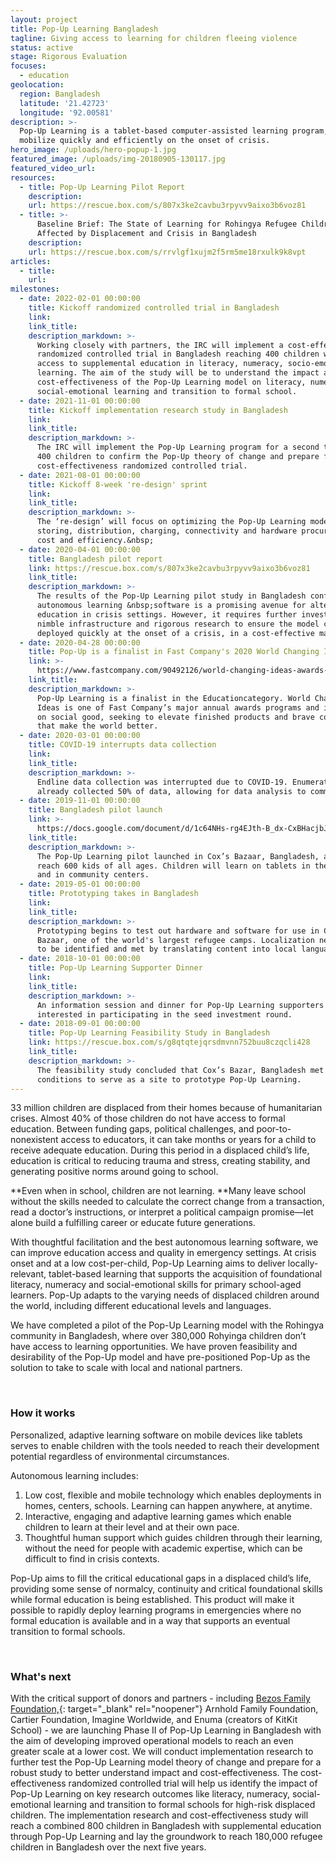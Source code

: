 ```yaml
---
layout: project
title: Pop-Up Learning Bangladesh
tagline: Giving access to learning for children fleeing violence
status: active
stage: Rigorous Evaluation
focuses:
  - education
geolocation:
  region: Bangladesh
  latitude: '21.42723'
  longitude: '92.00581'
description: >-
  Pop-Up Learning is a tablet-based computer-assisted learning program, aimed to
  mobilize quickly and efficiently on the onset of crisis.
hero_image: /uploads/hero-popup-1.jpg
featured_image: /uploads/img-20180905-130117.jpg
featured_video_url:
resources:
  - title: Pop-Up Learning Pilot Report
    description:
    url: https://rescue.box.com/s/807x3ke2cavbu3rpyvv9aixo3b6voz81
  - title: >-
      Baseline Brief: The State of Learning for Rohingya Refugee Children
      Affected by Displacement and Crisis in Bangladesh
    description:
    url: https://rescue.box.com/s/rrvlgf1xujm2f5rm5me18rxulk9k8vpt
articles:
  - title:
    url:
milestones:
  - date: 2022-02-01 00:00:00
    title: Kickoff randomized controlled trial in Bangladesh
    link:
    link_title:
    description_markdown: >-
      Working closely with partners, the IRC will implement a cost-effectiveness
      randomized controlled trial in Bangladesh reaching 400 children with
      access to supplemental education in literacy, numeracy, socio-emotional
      learning. The aim of the study will be to understand the impact and
      cost-effectiveness of the Pop-Up Learning model on literacy, numeracy,
      social-emotional learning and transition to formal school.
  - date: 2021-11-01 00:00:00
    title: Kickoff implementation research study in Bangladesh
    link:
    link_title:
    description_markdown: >-
      The IRC will implement the Pop-Up Learning program for a second time with
      400 children to confirm the Pop-Up theory of change and prepare for the
      cost-effectiveness randomized controlled trial.
  - date: 2021-08-01 00:00:00
    title: Kickoff 8-week 're-design' sprint
    link:
    link_title:
    description_markdown: >-
      The ‘re-design’ will focus on optimizing the Pop-Up Learning model for
      storing, distribution, charging, connectivity and hardware procurement for
      cost and efficiency.&nbsp;
  - date: 2020-04-01 00:00:00
    title: Bangladesh pilot report
    link: https://rescue.box.com/s/807x3ke2cavbu3rpyvv9aixo3b6voz81
    link_title:
    description_markdown: >-
      The results of the Pop-Up Learning pilot study in Bangladesh confirm that
      autonomous learning &nbsp;software is a promising avenue for alternative
      education in crisis settings. However, it requires further investment in
      nimble infrastructure and rigorous research to ensure the model can be
      deployed quickly at the onset of a crisis, in a cost-effective manner.
  - date: 2020-04-28 00:00:00
    title: Pop-Up is a finalist in Fast Company's 2020 World Changing Ideas.
    link: >-
      https://www.fastcompany.com/90492126/world-changing-ideas-awards-2020-education-finalists-and-honorable-mentions
    link_title:
    description_markdown: >-
      Pop-Up Learning is a finalist in the Educationcategory. World Changing
      Ideas is one of Fast Company’s major annual awards programs and is focused
      on social good, seeking to elevate finished products and brave concepts
      that make the world better.
  - date: 2020-03-01 00:00:00
    title: COVID-19 interrupts data collection
    link:
    link_title:
    description_markdown: >-
      Endline data collection was interrupted due to COVID-19. Enumerators had
      already collected 50% of data, allowing for data analysis to commence.
  - date: 2019-11-01 00:00:00
    title: Bangladesh pilot launch
    link: >-
      https://docs.google.com/document/d/1c64NHs-rg4EJth-B_dx-CxBHacjbJ5rBM5PCYewRPeI/edit?usp=sharing
    link_title:
    description_markdown: >-
      The Pop-Up Learning pilot launched in Cox’s Bazaar, Bangladesh, aiming to
      reach 600 kids of all ages. Children will learn on tablets in their homes
      and in community centers.
  - date: 2019-05-01 00:00:00
    title: Prototyping takes in Bangladesh
    link:
    link_title:
    description_markdown: >-
      Prototyping begins to test out hardware and software for use in Cox's
      Bazaar, one of the world's largest refugee camps. Localization needs begin
      to be identified and met by translating content into local languages.
  - date: 2018-10-01 00:00:00
    title: Pop-Up Learning Supporter Dinner
    link:
    link_title:
    description_markdown: >-
      An information session and dinner for Pop-Up Learning supporters and those
      interested in participating in the seed investment round.
  - date: 2018-09-01 00:00:00
    title: Pop-Up Learning Feasibility Study in Bangladesh
    link: https://rescue.box.com/s/g8qtqtejqrsdmvnn752buu8czqcli428
    link_title:
    description_markdown: >-
      The feasibility study concluded that Cox’s Bazar, Bangladesh met the
      conditions to serve as a site to prototype Pop-Up Learning.
---
```

33 million children are displaced from their homes because of humanitarian crises. Almost 40% of those children do not have access to formal education. Between funding gaps, political challenges, and poor-to-nonexistent access to educators, it can take months or years for a child to receive adequate education. During this period in a displaced child’s life, education is critical to reducing trauma and stress, creating stability, and generating positive norms around going to school.

**Even when in school, children are not learning.&nbsp;**Many leave school without the skills needed to calculate the correct change from a transaction, read a doctor’s instructions, or interpret a political campaign promise—let alone build a fulfilling career or educate future generations.&nbsp;

With thoughtful facilitation and the best autonomous learning software, we can improve education access and quality in emergency settings. At crisis onset and at a low cost-per-child, Pop-Up Learning aims to deliver locally-relevant, tablet-based learning that supports the acquisition of foundational literacy, numeracy and social-emotional skills for primary school-aged learners. Pop-Up adapts to the varying needs of displaced children around the world, including different educational levels and languages.

We have completed a pilot of the Pop-Up Learning model with the Rohingya community in Bangladesh, where over 380,000 Rohyinga children don’t have access to learning opportunities. We have proven feasibility and desirability of the Pop-Up model and have pre-positioned Pop-Up as the solution to take to scale with local and national partners.

&nbsp;

### How it works

Personalized, adaptive learning software on mobile devices like tablets serves to enable children with the tools needed to reach their development potential regardless of environmental circumstances.

Autonomous learning includes:

1. Low cost, flexible and mobile technology which enables deployments in homes, centers, schools. Learning can happen anywhere, at anytime.
2. Interactive, engaging and adaptive learning games which enable children to learn at their level and at their own pace.
3. Thoughtful human support which guides children through their learning, without the need for people with academic expertise, which can be difficult to find in crisis contexts.

Pop-Up aims to fill the critical educational gaps in a displaced child’s life, providing some sense of normalcy, continuity and critical foundational skills while formal education is being established. This product will make it possible to rapidly deploy learning programs in emergencies where no formal education is available and in a way that supports an eventual transition to formal schools.

&nbsp;

### What's next

With the critical support of donors and partners - including [Bezos Family Foundation,](https://www.bezosfamilyfoundation.org/){: target="_blank" rel="noopener"} Arnhold Family Foundation, Cartier Foundation, Imagine Worldwide, and Enuma (creators of KitKit School) - we are launching Phase II of Pop-Up Learning in Bangladesh with the aim of developing improved operational models to reach an even greater scale at a lower cost. We will conduct implementation research to further test the Pop-Up Learning model theory of change and prepare for a robust study to better understand impact and cost-effectiveness. The cost-effectiveness randomized controlled trial will help us identify the impact of Pop-Up Learning on key research outcomes like literacy, numeracy, social-emotional learning and transition to formal schools for high-risk displaced children. The implementation research and cost-effectiveness study will reach a combined 800 children in Bangladesh with supplemental education through Pop-Up Learning and lay the groundwork to reach 180,000 refugee children in Bangladesh over the next five years.&nbsp;